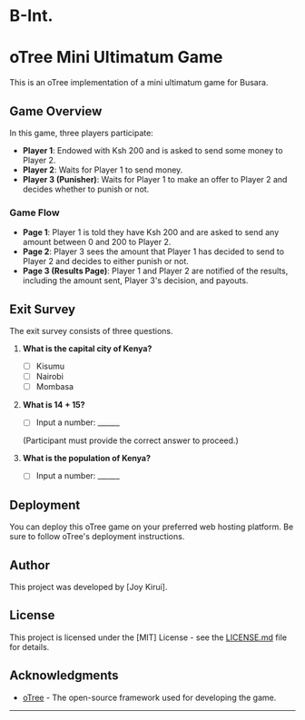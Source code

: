 # B-Int.
# oTree Mini Ultimatum Game

This is an oTree implementation of a mini ultimatum game for Busara.

## Game Overview

In this game, three players participate:

- **Player 1**: Endowed with Ksh 200 and is asked to send some money to Player 2.
- **Player 2**: Waits for Player 1 to send money.
- **Player 3 (Punisher)**: Waits for Player 1 to make an offer to Player 2 and decides whether to punish or not.

### Game Flow

- **Page 1**: Player 1 is told they have Ksh 200 and are asked to send any amount between 0 and 200 to Player 2.
- **Page 2**: Player 3 sees the amount that Player 1 has decided to send to Player 2 and decides to either punish or not.
- **Page 3 (Results Page)**: Player 1 and Player 2 are notified of the results, including the amount sent, Player 3's decision, and payouts.

## Exit Survey

The exit survey consists of three questions.

1. **What is the capital city of Kenya?**
   - [ ] Kisumu
   - [ ] Nairobi
   - [ ] Mombasa

2. **What is 14 + 15?**
   - [ ] Input a number: ______

   (Participant must provide the correct answer to proceed.)

3. **What is the population of Kenya?**
   - [ ] Input a number: ______

## Deployment

You can deploy this oTree game on your preferred web hosting platform. Be sure to follow oTree's deployment instructions.

## Author

This project was developed by [Joy Kirui].

## License

This project is licensed under the [MIT] License - see the [LICENSE.md](LICENSE.md) file for details.

## Acknowledgments

- [oTree](https://otree.readthedocs.io/) - The open-source framework used for developing the game.

---
